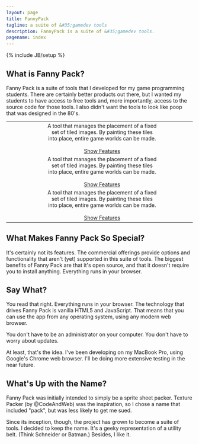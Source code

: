```yaml
---
layout: page
title: FannyPack
tagline: a suite of &#35;gamedev tools
description: FannyPack is a suite of &#35;gamedev tools.
pagename: index
---
```

{% include JB/setup %}

## What is Fanny Pack?

Fanny Pack is a suite of tools that I developed for my game programming students. There are certainly 
better products out there, but I wanted my students to have access to free tools and, more importantly, 
access to the source code for those tools. I also didn't want the tools to look like poop that was 
designed in the 80's.

<table border="0" cellpadding="0" cellspacing="0" style="width:100%;">
	<tr>
		<td style="width:250px;">
			<img src="assets/img/index/iconSpriteSheets.png" alt="Sprite Sheets"/>
		</td>
		<td style="width:100%; text-align:center; white-space:nowrap;">
			A tool that manages the placement of a fixed <br/>
			set of tiled images. By painting these tiles <br/>
			into place, entire game worlds can be made. <br/><br/>
			<a id="cmdShowFeaturesTileEditor" href="#null" class="btn btn-default disabled">Show Features</a>
		</td>
	</tr><tr>
		<td style="width:250px;">
			<img src="assets/img/index/iconSpriteSheets.png" alt="Sprite Sheets"/>
		</td>
		<td style="width:100%; text-align:center; white-space:nowrap;">
			A tool that manages the placement of a fixed <br/>
			set of tiled images. By painting these tiles <br/>
			into place, entire game worlds can be made. <br/><br/>
			<a id="cmdShowFeaturesTileEditor" href="#null" class="btn btn-default disabled">Show Features</a>
		</td>
	</tr><tr>
		<td style="width:250px;">
			<img src="assets/img/index/iconSpriteSheets.png" alt="Sprite Sheets"/>
		</td>
		<td style="width:100%; text-align:center; white-space:nowrap;">
			A tool that manages the placement of a fixed <br/>
			set of tiled images. By painting these tiles <br/>
			into place, entire game worlds can be made. <br/><br/>
			<a id="cmdShowFeaturesTileEditor" href="#null" class="btn btn-default disabled">Show Features</a>
		</td>
	</tr>
</table>

## What Makes Fanny Pack So Special?

It's certainly not its features. The commercial offerings provide options and functionality that 
aren't (yet) supported in this suite of tools. The biggest benefits of Fanny Pack are that it's 
open source, and that it doesn't require you to install anything. Everything runs in your browser.

## Say What?

You read that right. Everything runs in your browser. The technology that drives Fanny Pack is 
vanilla HTML5 and JavaScript. That means that you can use the app from any operating system, 
using any modern web browser. 

You don't have to be an administrator on your computer. You don't have to worry about updates. 

At least, that's the idea. I've been developing on my MacBook Pro, using Google's Chrome web 
browser. I'll be doing more extensive testing in the near future.

## What's Up with the Name?

Fanny Pack was initially intended to simply be a sprite sheet packer. Texture Packer (by @CodeAndWeb) 
was the inspiration, so I chose a name that included "pack", but was less likely to get me sued. 

Since its inception, though, the project has grown to become a suite of tools. I decided to keep the 
name. It's a geeky representation of a utility belt. (Think Schneider or Batman.) Besides, I like it.

